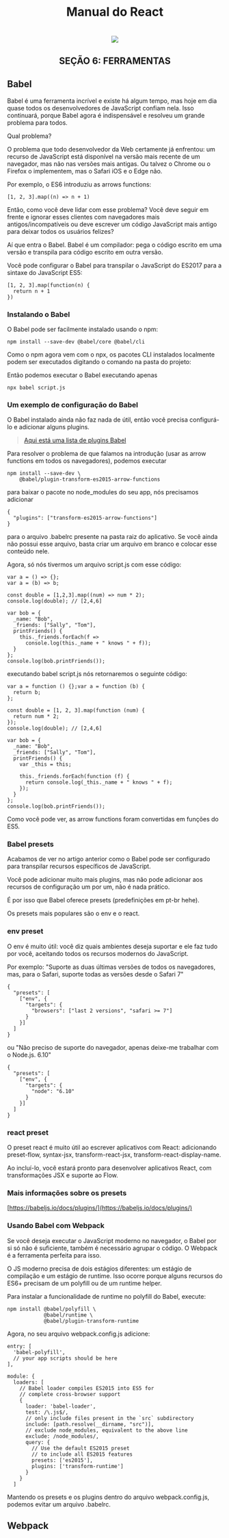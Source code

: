<h1 align="center">Manual do React</h1>

<h1 align="center"><img src="https://cdn-media-1.freecodecamp.org/images/1*m5aPLXkrWJs7xKsfYViJEg.png" /></h1>

<h2 align="center"><strong>SEÇÃO 6:</strong> FERRAMENTAS </h2>

## Babel

Babel é uma ferramenta incrível e existe há algum tempo, mas hoje em dia quase todos os desenvolvedores de JavaScript confiam nela. Isso continuará, porque Babel agora é indispensável e resolveu um grande problema para todos.

Qual problema?

O problema que todo desenvolvedor da Web certamente já enfrentou: um recurso de JavaScript está disponível na versão mais recente de um navegador, mas não nas versões mais antigas. Ou talvez o Chrome ou o Firefox o implementem, mas o Safari iOS e o Edge não.

Por exemplo, o ES6 introduziu as arrows functions:

```
[1, 2, 3].map((n) => n + 1)
```

Então, como você deve lidar com esse problema? Você deve seguir em frente e ignorar esses clientes com navegadores mais antigos/incompatíveis ou deve escrever um código JavaScript mais antigo para deixar todos os usuários felizes?

Aí que entra o Babel. Babel é um compilador: pega o código escrito em uma versão e transpila para código escrito em outra versão.

Você pode configurar o Babel para transpilar o JavaScript do ES2017 para a sintaxe do JavaScript ES5:

```
[1, 2, 3].map(function(n) {
  return n + 1
})
```

### Instalando o Babel

O Babel pode ser facilmente instalado usando o npm:

```
npm install --save-dev @babel/core @babel/cli
```

Como o npm agora vem com o npx, os pacotes CLI instalados localmente podem ser executados digitando o comando na pasta do projeto:

Então podemos executar o Babel executando apenas

```
npx babel script.js
```

### Um exemplo de configuração do Babel

O Babel instalado ainda não faz nada de útil, então você precisa configurá-lo e adicionar alguns plugins.

> [Aqui está uma lista de plugins Babel](https://babeljs.io/docs/en/plugins)

Para resolver o problema de que falamos na introdução (usar as arrow functions em todos os navegadores), podemos executar

```
npm install --save-dev \
    @babel/plugin-transform-es2015-arrow-functions
```

para baixar o pacote no <kbg>node_modules</kbg> do seu app, nós precisamos adicionar
```
{
  "plugins": ["transform-es2015-arrow-functions"]
}
```

para o arquivo <kbg>.babelrc</kbg> presente na pasta raiz do aplicativo. Se você ainda não possui esse arquivo, basta criar um arquivo em branco e colocar esse conteúdo nele.

Agora, só nós tivermos um arquivo <kbg>script.js</kbg> com esse código: 
```
var a = () => {};
var a = (b) => b;

const double = [1,2,3].map((num) => num * 2);
console.log(double); // [2,4,6]

var bob = {
  _name: "Bob",
  _friends: ["Sally", "Tom"],
  printFriends() {
    this._friends.forEach(f =>
      console.log(this._name + " knows " + f));
  }
};
console.log(bob.printFriends());
```
executando <kbg>babel script.js</kbg> nós retornaremos o seguinte código:
```
var a = function () {};var a = function (b) {
  return b;
};

const double = [1, 2, 3].map(function (num) {
  return num * 2;
});
console.log(double); // [2,4,6]

var bob = {
  _name: "Bob",
  _friends: ["Sally", "Tom"],
  printFriends() {
    var _this = this;
    
    this._friends.forEach(function (f) {
      return console.log(_this._name + " knows " + f);
    });
  }
};
console.log(bob.printFriends());
```

Como você pode ver, as arrow functions foram convertidas em funções do ES5.

### Babel presets

Acabamos de ver no artigo anterior como o Babel pode ser configurado para transpilar recursos específicos de JavaScript.

Você pode adicionar muito mais plugins, mas não pode adicionar aos recursos de configuração um por um, não é nada prático.

É por isso que Babel oferece <kbg>presets</kbg> (predefinições em pt-br hehe).

Os <kbg>presets</kbg> mais populares são o <kbg>env</kbg> e o <kbg>react</kbg>.

### <kbg>env</kbg> preset

O <kbg>env</kbg> é muito útil: você diz quais ambientes deseja suportar e ele faz tudo por você, aceitando todos os recursos modernos do JavaScript.

Por exemplo: "Suporte as duas últimas versões de todos os navegadores, mas, para o Safari, suporte todas as versões desde o Safari 7"

```
{
  "presets": [
    ["env", {
      "targets": {
        "browsers": ["last 2 versions", "safari >= 7"]
      }
    }]
  ]
}
```

ou "Não preciso de suporte do navegador, apenas deixe-me trabalhar com o Node.js. 6.10"

```
{
  "presets": [
    ["env", {
      "targets": {
        "node": "6.10"
      }
    }]
  ]
}
```

### <kbg>react</kbg> preset

O preset <kbg>react</kbg> é muito útil ao escrever aplicativos com React: adicionando <kbg>preset-flow</kbg>, <kbg>syntax-jsx</kbg>, <kbg>transform-react-jsx</kbg>, <kbg>transform-react-display-name</kbg>.

Ao incluí-lo, você estará pronto para desenvolver aplicativos React, com transformações JSX e suporte ao Flow.

### Mais informações sobre os presets

[https://babeljs.io/docs/plugins/](https://babeljs.io/docs/plugins/)

### Usando Babel com Webpack

Se você deseja executar o JavaScript moderno no navegador, o Babel por si só não é suficiente, também é necessário agrupar o código. O Webpack é a ferramenta perfeita para isso.

O JS moderno precisa de dois estágios diferentes: um estágio de compilação e um estágio de runtime. Isso ocorre porque alguns recursos do ES6+ precisam de um polyfill ou de um runtime helper.

Para instalar a funcionalidade de runtime no polyfill do Babel, execute:

```
npm install @babel/polyfill \
            @babel/runtime \
            @babel/plugin-transform-runtime
```

Agora, no seu arquivo <kbg>webpack.config.js</kbg> adicione:
```
entry: [
  'babel-polyfill',
  // your app scripts should be here
],

module: {
  loaders: [
    // Babel loader compiles ES2015 into ES5 for
    // complete cross-browser support
    {
      loader: 'babel-loader',
      test: /\.js$/,
      // only include files present in the `src` subdirectory
      include: [path.resolve(__dirname, "src")],
      // exclude node_modules, equivalent to the above line
      exclude: /node_modules/,
      query: {
        // Use the default ES2015 preset
        // to include all ES2015 features
        presets: ['es2015'],
        plugins: ['transform-runtime']
      }
    }
  ]
```
Mantendo os <kbg>presets</kbg> e os <kbg>plugins</kbg> dentro do arquivo <kbg>webpack.config.js</kbg>, podemos evitar um arquivo <kbg>.babelrc</kbg>.

## Webpack

